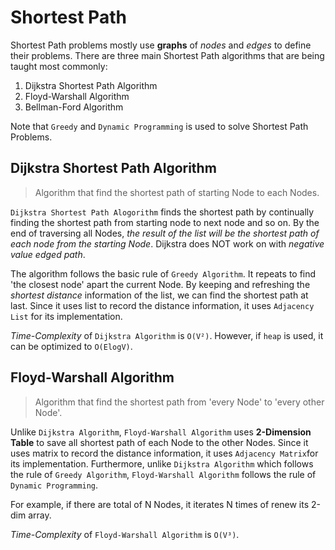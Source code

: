 # Shortest Path

Shortest Path problems mostly use **graphs** of _nodes_ and _edges_ to define their 
problems. There are three main Shortest Path algorithms that are being taught most commonly:

1. Dijkstra Shortest Path Algorithm
2. Floyd-Warshall Algorithm
3. Bellman-Ford Algorithm 

Note that `Greedy` and `Dynamic Programming` is used to solve Shortest Path Problems. 

## Dijkstra Shortest Path Algorithm
> Algorithm that find the shortest path of starting Node to each Nodes. 

`Dijkstra Shortest Path Alogorithm` finds the shortest path by continually finding 
the shortest path from starting node to next node and so on. By the end of traversing
all Nodes, _the result of the list will be the shortest path of each node from the
starting Node_. Dijkstra does NOT work on with _negative value edged path_. 

The algorithm follows the basic rule of `Greedy Algorithm`. It repeats to find
'the closest node' apart the current Node. By keeping and refreshing the 
_shortest distance_ information of the list, we can find the shortest path at last.
Since it uses list to record the distance information, it uses `Adjacency List`
for its implementation.  

_Time-Complexity_ of `Dijkstra Algorithm` is `O(V²)`. However, if
`heap` is used, it can be optimized to `O(ElogV)`.

## Floyd-Warshall Algorithm
> Algorithm that find the shortest path from 'every Node' to 'every other Node'. 

Unlike `Dijkstra Algorithm`, `Floyd-Warshall Algorithm` uses **2-Dimension Table** to 
save all shortest path of each Node to the other Nodes. Since it uses matrix to record the 
distance information, it uses `Adjacency Matrix`for its implementation. 
Furthermore, unlike `Dijkstra Algorithm` which follows the rule of `Greedy Algorithm`, 
`Floyd-Warshall Algorithm` follows the rule of `Dynamic Programming`. 

For example, if there are total of N Nodes, it iterates N times of renew its 2-dim array. 
 

_Time-Complexity_ of `Floyd-Warshall Algorithm` is `O(V³)`.